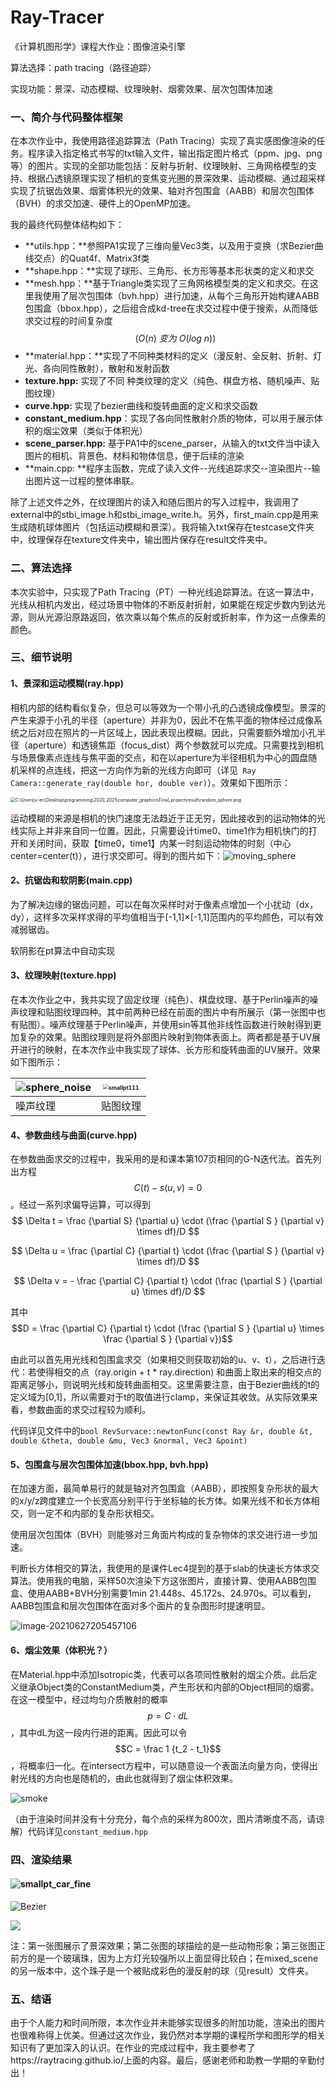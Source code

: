 # Ray-Tracer
《计算机图形学》课程大作业：图像渲染引擎

算法选择：path tracing（路径追踪）

实现功能：景深、动态模糊、纹理映射、烟雾效果、层次包围体加速



### 一、简介与代码整体框架

在本次作业中，我使用路径追踪算法（Path Tracing）实现了真实感图像渲染的任务。程序读入指定格式书写的txt输入文件，输出指定图片格式（ppm、jpg、png等）的图片。实现的全部功能包括：反射与折射、纹理映射、三角网格模型的支持、根据凸透镜原理实现了相机的变焦变光圈的景深效果、运动模糊、通过超采样实现了抗锯齿效果、烟雾体积光的效果、轴对齐包围盒（AABB）和层次包围体（BVH）的求交加速、硬件上的OpenMP加速。

我的最终代码整体结构如下：

- **utils.hpp：**参照PA1实现了三维向量Vec3类，以及用于变换（求Bezier曲线交点）的Quat4f、Matrix3f类
- **shape.hpp：**实现了球形、三角形、长方形等基本形状类的定义和求交
- **mesh.hpp：**基于Triangle类实现了三角网格模型类的定义和求交。在这里我使用了层次包围体（bvh.hpp）进行加速，从每个三角形开始构建AABB包围盒（bbox.hpp），之后组合成kd-tree在求交过程中便于搜索，从而降低求交过程的时间复杂度$$(O(n) \ 变为\ O(log\ n))$$
- **material.hpp：**实现了不同种类材料的定义（漫反射、全反射、折射、灯光、各向同性散射），散射和发射函数
- **texture.hpp:** 实现了不同 种类纹理的定义（纯色、棋盘方格、随机噪声、贴图纹理）
- **curve.hpp:** 实现了bezier曲线和旋转曲面的定义和求交函数
- **constant_medium.hpp**：实现了各向同性散射介质的物体，可以用于展示体积的烟尘效果（类似于体积光）
- **scene_parser.hpp:** 基于PA1中的scene_parser，从输入的txt文件当中读入图片的相机、背景色、材料和物体信息，便于后续的渲染
- **main.cpp: **程序主函数，完成了读入文件--光线追踪求交--渲染图片--输出图片这一过程的整体串联。

除了上述文件之外，在纹理图片的读入和随后图片的写入过程中，我调用了external中的stbi_image.h和stbi_image_write.h。另外，first_main.cpp是用来生成随机球体图片（包括运动模糊和景深）。我将输入txt保存在testcase文件夹中，纹理保存在texture文件夹中，输出图片保存在result文件夹中。



### 二、算法选择

本次实验中，只实现了Path Tracing（PT）一种光线追踪算法。在这一算法中，光线从相机内发出，经过场景中物体的不断反射折射，如果能在规定步数内到达光源，则从光源沿原路返回，依次乘以每个焦点的反射或折射率，作为这一点像素的颜色。



### 三、细节说明

#### 1、景深和运动模糊(ray.hpp)

相机内部的结构看似复杂，但总可以等效为一个带小孔的凸透镜成像模型。景深的产生来源于小孔的半径（aperture）并非为0，因此不在焦平面的物体经过成像系统之后对应在照片的一片区域上，因此表现出模糊。因此，只需要额外增加小孔半径（aperture）和透镜焦距（focus_dist）两个参数就可以完成。只需要找到相机与场景像素点连线与焦平面的交点，和在以aperture为半径相机为中心的圆盘随机采样的点连线，把这一方向作为新的光线方向即可（详见` Ray Camera::generate_ray(double hor, double ver)`）。效果如下图所示：

<img src="C:\Users\x-eri\Desktop\programming\2020_2021\computer_graphics\Final_project\result\random_sphere.png" alt="C:\Users\x-eri\Desktop\programming\2020_2021\computer_graphics\Final_project\result\random_sphere.png" style="zoom:50%;" />

运动模糊的来源是相机的快门速度无法趋近于正无穷，因此接收到的运动物体的光线实际上并非来自同一位置。因此，只需要设计time0、time1作为相机快门的打开和关闭时间，获取【time0，time1】内某一时刻运动物体的时刻（中心center=center(t)），进行求交即可。得到的图片如下：![moving_sphere](C:\Users\x-eri\Desktop\programming\2020_2021\computer_graphics\Final_project\result\moving_sphere.png)

#### 2、抗锯齿和软阴影(main.cpp)

为了解决边缘的锯齿问题，可以在每次采样时对于像素点增加一个小扰动（dx，dy），这样多次采样求得的平均值相当于[-1,1]×[-1,1]范围内的平均颜色，可以有效减弱锯齿。

软阴影在pt算法中自动实现

#### 3、纹理映射(texture.hpp)

在本次作业之中，我共实现了固定纹理（纯色）、棋盘纹理、基于Perlin噪声的噪声纹理和贴图纹理四种。其中前两种已经在前面的图片中有所展示（第一张图中也有贴图）。噪声纹理基于Perlin噪声，并使用sin等其他非线性函数进行映射得到更加复杂的效果。贴图纹理则是将外部图片映射到物体表面上。两者都是基于UV展开进行的映射，在本次作业中我实现了球体、长方形和旋转曲面的UV展开。效果如下图所示：

| ![sphere_noise](C:\Users\x-eri\Desktop\programming\2020_2021\computer_graphics\Final_project\result\sphere_noise.png) | <img src="C:\Users\x-eri\Desktop\programming\2020_2021\computer_graphics\Final_project\result\smallpt111.png" alt="smallpt111" style="zoom: 55%;" /> |
| ------------------------------------------------------------ | ------------------------------------------------------------ |
| 噪声纹理                                                     | 贴图纹理                                                     |

#### 4、参数曲线与曲面(curve.hpp)

在参数曲面求交的过程中，我采用的是和课本第107页相同的G-N迭代法。首先列出方程$$C(t) - s(u,v) = 0$$。经过一系列求偏导运算，可以得到
$$
\Delta t = \frac {\partial S} {\partial u} \cdot (\frac {\partial S } {\partial v} \times df)/D
$$

$$
\Delta u = \frac {\partial C} {\partial t} \cdot (\frac {\partial S } {\partial v} \times df)/D
$$

$$
\Delta v = - \frac {\partial C} {\partial t} \cdot (\frac {\partial S } {\partial u} \times df)/D
$$

其中$$D = \frac {\partial C} {\partial t} \cdot (\frac {\partial S } {\partial u} \times \frac {\partial S } {\partial v})$$

由此可以首先用光线和包围盒求交（如果相交则获取初始的u、v、t），之后进行迭代：若使得相交的点（ray.origin + t * ray.direction) 和曲面上取出来的相交点的距离足够小，则说明光线和旋转曲面相交。这里需要注意，由于Bezier曲线的t的定义域为[0,1]，所以需要对于t的取值进行clamp，来保证其收敛。从实际效果来看，参数曲面的求交过程较为顺利。

代码详见文件中的`bool RevSurvace::newtonFunc(const Ray &r, double &t, double &theta, double &mu, Vec3 &normal, Vec3 &point)`  

#### 5、包围盒与层次包围体加速(bbox.hpp, bvh.hpp)

在加速方面，最简单易行的就是轴对齐包围盒（AABB），即按照复杂形状的最大的x/y/z跨度建立一个长宽高分别平行于坐标轴的长方体。如果光线不和长方体相交，则一定不和内部的复杂形状相交。

使用层次包围体（BVH）则能够对三角面片构成的复杂物体的求交进行进一步加速。

判断长方体相交的算法，我使用的是课件Lec4提到的基于slab的快速长方体求交算法。使用我的电脑，采样50次渲染下方这张图片，直接计算、使用AABB包围盒、使用AABB+BVH分别需要1min 21.448s、45.172s、24.970s。可以看到，AABB包围盒和层次包围体在面对多个面片的复杂图形时提速明显。

![image-20210627205457106](C:\Users\x-eri\AppData\Roaming\Typora\typora-user-images\image-20210627205457106.png)



#### 6、烟尘效果（体积光？）

在Material.hpp中添加Isotropic类，代表可以各项同性散射的烟尘介质。此后定义继承Object类的ConstantMedium类，产生形状和内部的Object相同的烟雾。在这一模型中，经过均匀介质散射的概率$$p = C\cdot dL$$，其中dL为这一段内行进的距离。因此可以令$$C = \frac 1 {t_2 - t_1}$$，将概率归一化。在intersect方程中，可以随意设一个表面法向量方向，使得出射光线的方向也是随机的，由此也就得到了烟尘体积效果。

![smoke](C:\Users\x-eri\Desktop\programming\2020_2021\computer_graphics\Final_project\smoke.png)

（由于渲染时间并没有十分充分，每个点的采样为800次，图片清晰度不高，请谅解）代码详见`constant_medium.hpp`

### 四、渲染结果

#### ![smallpt_car_fine](C:\Users\x-eri\Desktop\programming\2020_2021\computer_graphics\Final_project\result\smallpt_car_fine.jpg)

![Bezier](C:\Users\x-eri\Desktop\programming\2020_2021\computer_graphics\Final_project\result\Bezier.png)



![](C:\Users\x-eri\Desktop\programming\2020_2021\computer_graphics\Final_project\result\mixed_scene2.png)

注：第一张图展示了景深效果；第二张图的球描绘的是一些动物形象；第三张图正前方的是一个玻璃珠，因为上方灯光较强所以上面显得比较白；在mixed_scene的另一版本中，这个珠子是一个被贴成彩色的漫反射的球（见result）文件夹。

### 五、结语

由于个人能力和时间所限，本次作业并未能够实现很多的附加功能，渲染出的图片也很难称得上优美。但通过这次作业，我仍然对本学期的课程所学和图形学的相关知识有了更加深入的认识。在作业的完成过程中，我主要参考了https://raytracing.github.io/上面的内容。最后，感谢老师和助教一学期的辛勤付出！

